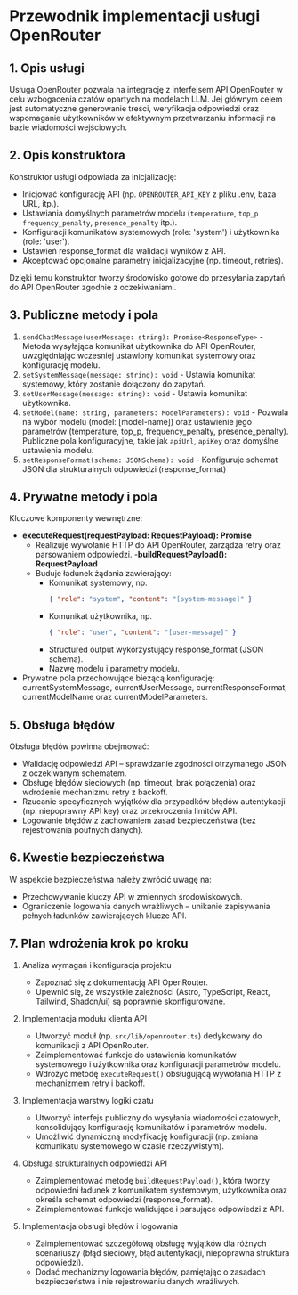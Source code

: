 # Przewodnik implementacji usługi OpenRouter

## 1. Opis usługi

Usługa OpenRouter pozwala na integrację z interfejsem API OpenRouter w celu wzbogacenia czatów opartych na modelach LLM. Jej głównym celem jest automatyczne generowanie treści, weryfikacja odpowiedzi oraz wspomaganie użytkowników w efektywnym przetwarzaniu informacji na bazie wiadomości wejściowych.

## 2. Opis konstruktora

Konstruktor usługi odpowiada za inicjalizację:

- Inicjować konfigurację API (np. `OPENROUTER_API_KEY` z pliku .env, baza URL, itp.).
- Ustawiania domyślnych parametrów modelu (`temperature`, `top_p` `frequency_penalty`, `presence_penalty` itp.).
- Konfiguracji komunikatów systemowych (role: 'system') i użytkownika (role: 'user').
- Ustawień response_format dla walidacji wyników z API.
- Akceptować opcjonalne parametry inicjalizacyjne (np. timeout, retries).

Dzięki temu konstruktor tworzy środowisko gotowe do przesyłania zapytań do API OpenRouter zgodnie z oczekiwaniami.

## 3. Publiczne metody i pola

1. `sendChatMessage(userMessage: string): Promise<ResponseType>` - Metoda wysyłająca komunikat użytkownika do API OpenRouter, uwzględniając wczesniej ustawiony komunikat systemowy oraz konfigurację modelu.
2. `setSystemMessage(message: string): void` - Ustawia komunikat systemowy, który zostanie dołączony do zapytań.
3. `setUserMessage(message: string): void` - Ustawia komunikat użytkownika.
4. `setModel(name: string, parameters: ModelParameters): void` - Pozwala na wybór modelu (model: [model-name]) oraz ustawienie jego parametrów (temperature, top_p, frequency_penalty, presence_penalty). Publiczne pola konfiguracyjne, takie jak `apiUrl`, `apiKey` oraz domyślne ustawienia modelu.
4. `setResponseFormat(schema: JSONSchema): void` - Konfiguruje schemat JSON dla strukturalnych odpowiedzi (response_format)

## 4. Prywatne metody i pola

Kluczowe komponenty wewnętrzne:

- **executeRequest(requestPayload: RequestPayload): Promise<ApiResponse>**
   - Realizuje wywołanie HTTP do API OpenRouter, zarządza retry oraz parsowaniem odpowiedzi.
-**buildRequestPayload(): RequestPayload**
   - Buduje ładunek żądania zawierający:
      - Komunikat systemowy, np.
         ```json
         { "role": "system", "content": "[system-message]" }
         ```
      - Komunikat użytkownika, np.
         ```json
         { "role": "user", "content": "[user-message]" }
         ```
      - Structured output wykorzystujący response_format (JSON schema).
      - Nazwę modelu i parametry modelu.
- Prywatne pola przechowujące bieżącą konfigurację: currentSystemMessage, currentUserMessage, currentResponseFormat, currentModelName oraz currentModelParameters.

## 5. Obsługa błędów

Obsługa błędów powinna obejmować:

- Walidację odpowiedzi API – sprawdzanie zgodności otrzymanego JSON z oczekiwanym schematem.
- Obsługę błędów sieciowych (np. timeout, brak połączenia) oraz wdrożenie mechanizmu retry z backoff.
- Rzucanie specyficznych wyjątków dla przypadków błędów autentykacji (np. niepoprawny API key) oraz przekroczenia limitów API.
- Logowanie błędów z zachowaniem zasad bezpieczeństwa (bez rejestrowania poufnych danych).

## 6. Kwestie bezpieczeństwa

W aspekcie bezpieczeństwa należy zwrócić uwagę na:

- Przechowywanie kluczy API w zmiennych środowiskowych.
- Ograniczenie logowania danych wrażliwych – unikanie zapisywania pełnych ładunków zawierających klucze API.

## 7. Plan wdrożenia krok po kroku

1. Analiza wymagań i konfiguracja projektu
   - Zapoznać się z dokumentacją API OpenRouter.
   - Upewnić się, że wszystkie zależności (Astro, TypeScript, React, Tailwind, Shadcn/ui) są poprawnie skonfigurowane.

2. Implementacja modułu klienta API
   - Utworzyć moduł (np. `src/lib/openrouter.ts`) dedykowany do komunikacji z API OpenRouter.
   - Zaimplementować funkcje do ustawienia komunikatów systemowego i użytkownika oraz konfiguracji parametrów modelu.
   - Wdrożyć metodę `executeRequest()` obsługującą wywołania HTTP z mechanizmem retry i backoff.

3. Implementacja warstwy logiki czatu
   - Utworzyć interfejs publiczny do wysyłania wiadomości czatowych, konsolidujący konfigurację komunikatów i parametrów modelu.
   - Umożliwić dynamiczną modyfikację konfiguracji (np. zmiana komunikatu systemowego w czasie rzeczywistym).

4. Obsługa strukturalnych odpowiedzi API
   - Zaimplementować metodę `buildRequestPayload()`, która tworzy odpowiedni ładunek z komunikatem systemowym, użytkownika oraz określa schemat odpowiedzi (response_format).
   - Zaimplementować funkcje walidujące i parsujące odpowiedzi z API.

5. Implementacja obsługi błędów i logowania
   - Zaimplementować szczegółową obsługę wyjątków dla różnych scenariuszy (błąd sieciowy, błąd autentykacji, niepoprawna struktura odpowiedzi).
   - Dodać mechanizmy logowania błędów, pamiętając o zasadach bezpieczeństwa i nie rejestrowaniu danych wrażliwych.

